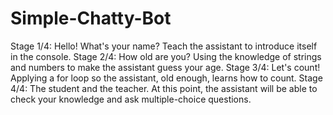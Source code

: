 # Simple-Chatty-Bot
Stage 1/4: Hello! What's your name?
  Teach the assistant to introduce itself in the console.
Stage 2/4: How old are you?
  Using the knowledge of strings and numbers to make the assistant guess your age.
Stage 3/4: Let's count!
  Applying a for loop so the assistant, old enough, learns how to count.
Stage 4/4: The student and the teacher.
  At this point, the assistant will be able to check your knowledge and ask multiple-choice questions.
